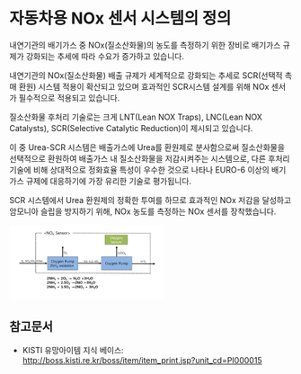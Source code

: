 # 자동차용 NOx 센서 시스템의 정의
 
내연기관의 배기가스 중 NOx(질소산화물)의 농도를 측정하기 위한 장비로 배기가스 규제가 강화되는 추세에 따라 수요가 증가하고 있습니다.

내연기관의 NOx(질소산화물) 배출 규제가 세계적으로 강화되는 추세로 SCR(선택적 촉매 환원) 시스템 적용이 확산되고 있으며 효과적인 SCR시스템 설계를 위해 NOx 센서가 필수적으로 적용되고 있습니다.

질소산화물 후처리 기술로는 크게 LNT(Lean NOX Traps), LNC(Lean NOX Catalysts), SCR(Selective Catalytic Reduction)이 제시되고 있습니다.

이 중 Urea-SCR 시스템은 배출가스에 Urea를 환원제로 분사함으로써 질소산화물을 선택적으로 환원하여 배출가스 내 질소산화물을 저감시켜주는 시스템으로, 다른 후처리 기술에 비해 상대적으로 정화효율 특성이 우수한 것으로 나타나 EURO-6 이상의 배기가스 규제에 대응하기에 가장 유리한 기술로 평가됩니다.

SCR 시스템에서 Urea 환원제의 정확한 투여를 하므로 효과적인 NOx 저감을 달성하고 암모니아 슬립을 방지하기 위해, NOx 농도를 측정하는 NOx 센서를 장착했습니다.

![](./images/자동차용NOx센서시스템_Q1_1_1.PNG)
 
## 참고문서
- KISTI 유망아이템 지식 베이스: http://boss.kisti.re.kr/boss/item/item_print.jsp?unit_cd=PI000015